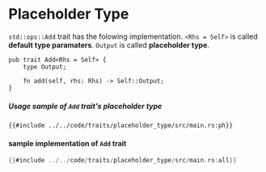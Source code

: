 # Placeholder Type

`std::ops::Add` trait has the folowing implementation. `<Rhs = Self>` is called __default type paramaters__. `Output` is called __placeholder type__.

```rust, norun, noplayground
pub trait Add<Rhs = Self> {
    type Output;

    fn add(self, rhs: Rhs) -> Self::Output;
}
```

##### Usage sample of `Add` trait's placeholder type
```rust, norun, noplayground
{{#include ../../code/traits/placeholder_type/src/main.rs:ph}}
```

#### sample implementation of `Add` trait
```rust 
{{#include ../../code/traits/placeholder_type/src/main.rs:all}}
```

